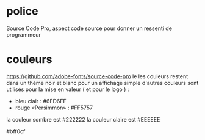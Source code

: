 # police 
Source Code Pro, aspect code source pour donner un ressenti de programmeur


# couleurs 
https://github.com/adobe-fonts/source-code-pro
le les couleurs restent dans un thème noir et blanc pour un affichage simple
d'autres couleurs sont utilisés pour la mise en valeur ( et pour le logo ) : 
- bleu clair : #6FD6FF
- rouge «Persimmon» : #FF5757

la couleur sombre est #222222
la couleur claire est #EEEEEE

#bff0cf